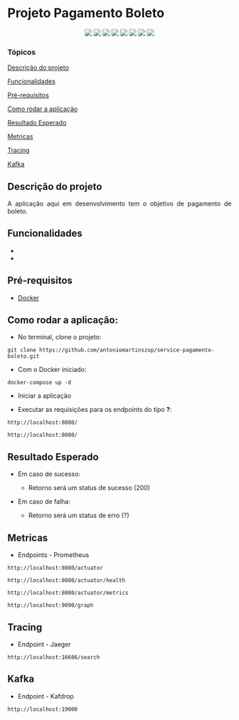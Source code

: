 <h1>Projeto Pagamento Boleto</h1> 

<p align="center">
  <img src="https://img.shields.io/static/v1?label=spring&message=framework&color=green&style=for-the-badge&logo=SPRING"/>
  <img src="http://img.shields.io/static/v1?label=Spring&message=2.5.6&color=red&style=for-the-badge&logo=spring"/>
  <img src="https://img.shields.io/static/v1?label=&message=Kafka&color=white&style=for-the-badge&logo=Kafka"/>
  <img src="https://img.shields.io/static/v1?label=&message=Docker&color=white&style=for-the-badge&logo=Docker"/>
  <img src="https://img.shields.io/static/v1?label=&message=Jaeger&color=white&style=for-the-badge&logo=Jaeger"/>
  <img src="https://img.shields.io/static/v1?label=&message=Prometheus&color=white&style=for-the-badge&logo=Prometheus"/>
  <img src="http://img.shields.io/static/v1?label=TESTES&message=%3E1&color=GREEN&style=for-the-badge"/>
  <img src="http://img.shields.io/static/v1?label=STATUS&message=EM%20DESENVOLVIMENTO&color=RED&style=for-the-badge"/>
</p>


### Tópicos

[Descrição do projeto](#descrição-do-projeto)

[Funcionalidades](#funcionalidades)

[Pré-requisitos](#pré-requisitos)

[Como rodar a aplicação](#como-rodar-a-aplicação)

[Resultado Esperado](#resultado-esperado)

[Metricas](#metricas)

[Tracing](#tracing)

[Kafka](#kafka)

## Descrição do projeto

<p align="justify">
  A aplicação aqui em desenvolvimento tem o objetivo de pagamento de boleto. 
</p>

## Funcionalidades

* 

* 


## Pré-requisitos

* [Docker](https://docs.docker.com/get-docker/)


## Como rodar a aplicação:

* No terminal, clone o projeto:
```
git clone https://github.com/antoniomartinszup/service-pagamento-boleto.git
```

* Com o Docker iniciado:
```
docker-compose up -d
```

* Iniciar a aplicação 

* Executar as requisições para os endpoints do tipo **?**:
```
http://localhost:8080/

http://localhost:8080/
```

## Resultado Esperado

- Em caso de sucesso:
    - Retorno será um status de sucesso (200)

- Em caso de falha:
    - Retorno será um status de erro (?)

## Metricas

* Endpoints - Prometheus
```
http://localhost:8080/actuator

http://localhost:8080/actuator/health

http://localhost:8080/actuator/metrics

http://localhost:9090/graph
```

## Tracing

* Endpoint - Jaeger
```
http://localhost:16686/search

```

## Kafka

* Endpoint - Kafdrop
```
http://localhost:19000

```